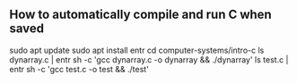 ## How to automatically compile and run C when saved
sudo apt update
sudo apt install entr
cd computer-systems/intro-c
ls dynarray.c | entr sh -c 'gcc dynarray.c -o dynarray && ./dynarray'
ls test.c | entr sh -c 'gcc test.c -o test && ./test'